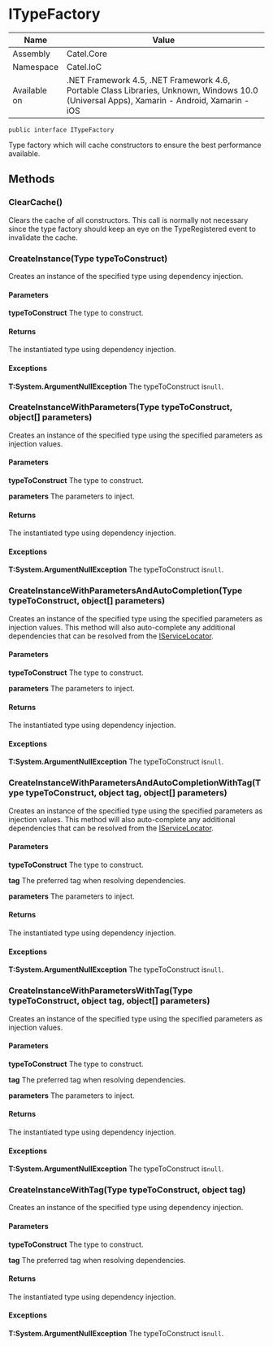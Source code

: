 

# ITypeFactory

Name|Value
---|---
Assembly|Catel.Core
Namespace|Catel.IoC
Available on|.NET Framework 4.5, .NET Framework 4.6, Portable Class Libraries, Unknown, Windows 10.0 (Universal Apps), Xamarin - Android, Xamarin - iOS

```
public interface ITypeFactory
```

Type factory which will cache constructors to ensure the best performance available.



## Methods

### ClearCache()

Clears the cache of all constructors. This call is normally not necessary since the type factory should keep an eye on the TypeRegistered event to invalidate the cache.



### CreateInstance(Type typeToConstruct)

Creates an instance of the specified type using dependency injection.

#### Parameters

**typeToConstruct**
The type to construct.

#### Returns

The instantiated type using dependency injection.

#### Exceptions

**T:System.ArgumentNullException**
The typeToConstruct is`null`.



### CreateInstanceWithParameters(Type typeToConstruct, object[] parameters)

Creates an instance of the specified type using the specified parameters as injection values.

#### Parameters

**typeToConstruct**
The type to construct.

**parameters**
The parameters to inject.

#### Returns

The instantiated type using dependency injection.

#### Exceptions

**T:System.ArgumentNullException**
The typeToConstruct is`null`.



### CreateInstanceWithParametersAndAutoCompletion(Type typeToConstruct, object[] parameters)

Creates an instance of the specified type using the specified parameters as injection values. This method will also auto-complete any additional dependencies that can be resolved from the [IServiceLocator](#).

#### Parameters

**typeToConstruct**
The type to construct.

**parameters**
The parameters to inject.

#### Returns

The instantiated type using dependency injection.

#### Exceptions

**T:System.ArgumentNullException**
The typeToConstruct is`null`.



### CreateInstanceWithParametersAndAutoCompletionWithTag(Type typeToConstruct, object tag, object[] parameters)

Creates an instance of the specified type using the specified parameters as injection values. This method will also auto-complete any additional dependencies that can be resolved from the [IServiceLocator](#).

#### Parameters

**typeToConstruct**
The type to construct.

**tag**
The preferred tag when resolving dependencies.

**parameters**
The parameters to inject.

#### Returns

The instantiated type using dependency injection.

#### Exceptions

**T:System.ArgumentNullException**
The typeToConstruct is`null`.



### CreateInstanceWithParametersWithTag(Type typeToConstruct, object tag, object[] parameters)

Creates an instance of the specified type using the specified parameters as injection values.

#### Parameters

**typeToConstruct**
The type to construct.

**tag**
The preferred tag when resolving dependencies.

**parameters**
The parameters to inject.

#### Returns

The instantiated type using dependency injection.

#### Exceptions

**T:System.ArgumentNullException**
The typeToConstruct is`null`.



### CreateInstanceWithTag(Type typeToConstruct, object tag)

Creates an instance of the specified type using dependency injection.

#### Parameters

**typeToConstruct**
The type to construct.

**tag**
The preferred tag when resolving dependencies.

#### Returns

The instantiated type using dependency injection.

#### Exceptions

**T:System.ArgumentNullException**
The typeToConstruct is`null`.



